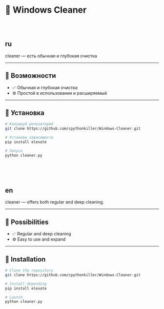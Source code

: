 # 🌟 Windows Cleaner
<br><br>
## ru
cleaner — есть обычная и глубокая очистка

---

## 🚀 Возможности

- ✅ Обычная и глубокая очистка
- ⚙️ Простой в использовании и расширяемый

---

## 🧰 Установка

```bash
# Клонируй репозиторий
git clone https://github.com/cpythonkiller/Windows-Cleaner.git

# Установи зависимости
pip install elevate

# Запуск
python cleaner.py
```

<br><br><br>

## en
cleaner — offers both regular and deep cleaning.

---

## 🚀 Possibilities

- ✅ Regular and deep cleaning
- ⚙️ Easy to use and expand

---

## 🧰 Installation

```bash
# Clone the repository
git clone https://github.com/cpythonkiller/Windows-Cleaner.git

# Install depending
pip install elevate

# Launch
python cleaner.py
```

